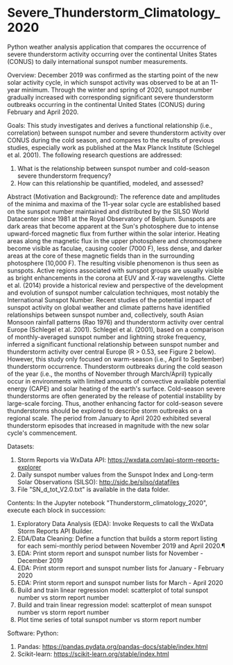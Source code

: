 # Severe_Thunderstorm_Climatology_2020
Python weather analysis application that compares the occurrence of severe thunderstorm activity occurring over the continental Unites States (CONUS) to daily international sunspot number measurements.

Overview:  December 2019 was confirmed as the starting point of the new solar activity cycle, in which sunspot activity was observed to be at an 11-year minimum. Through the winter and spring of 2020, sunspot number gradually increased with corresponding significant severe thunderstorm outbreaks occurring in the continental United States (CONUS) during February and April 2020.

Goals: This study investigates and derives a functional relationship (i.e., correlation) between sunspot number and severe thunderstorm activity over CONUS during the cold season, and compares to the results of previous studies, especially work as published at the Max Planck Institute (Schlegel et al. 2001). The following research questions are addressed:
1. What is the relationship between sunspot number and cold-season severe thunderstorm frequency?
2. How can this relationship be quantified, modeled, and assessed?

Abstract (Motivation and Background):
The reference date and amplitudes of the minima and maxima of the 11-year solar cycle are established based on the sunspot number maintained and distributed by the SILSO World Datacenter since 1981 at the Royal Observatory of Belgium. Sunspots are dark areas that become apparent at the Sun's photosphere due to intense upward-forced magnetic flux from further within the solar interior. Heating areas along the magnetic flux in the upper photosphere and chromosphere become visible as faculae, causing cooler (7000 F), less dense, and darker areas at the core of these magnetic fields than in the surrounding photosphere (10,000 F). The resulting visible phenomenon is thus seen as sunspots. Active regions associated with sunspot groups are usually visible as bright enhancements in the corona at EUV and X-ray wavelengths.  Clette et al. (2014) provide a historical review and perspective of the development and evolution of sunspot number calculation techniques, most notably the International Sunspot Number.  Recent studies of the potential impact of sunspot activity on global weather and climate patterns have identified relationships between sunspot number and, collectively, south Asian Monsoon rainfall patterns (Rao 1976) and thunderstorm activity over central Europe (Schlegel et al. 2001).  Schlegel et al. (2001), based on a comparison of monthly-averaged sunspot number and lightning stroke frequency, inferred a significant functional relationship between sunspot number and thunderstorm activity over central Europe (R > 0.53, see Figure 2 below). However, this study only focused on warm-season (i.e., April to September) thunderstorm occurrence. Thunderstorm outbreaks during the cold season of the year (i.e., the months of November through March/April) typically occur in environments with limited amounts of convective available potential energy (CAPE) and solar heating of the earth's surface. Cold-season severe thunderstorms are often generated by the release of potential instability by large-scale forcing. Thus, another enhancing factor for cold-season severe thunderstorms should be explored to describe storm outbreaks on a regional scale. The period from January to April 2020 exhibited several thunderstorm episodes that increased in magnitude with the new solar cycle's commencement.

Datasets:
1) Storm Reports via WxData API: https://wxdata.com/api-storm-reports-explorer
2) Daily sunspot number values from the Sunspot Index and Long-term Solar Observations (SILSO): http://sidc.be/silso/datafiles
3) File "SN_d_tot_V2.0.txt" is available in the data folder.

Contents:
In the Jupyter notebook "Thunderstorm_climatology_2020", execute each block in succession:
1) Exploratory Data Analysis (EDA): Invoke Requests to call the WxData Storm Reports API Builder.
2) EDA/Data Cleaning: Define a function that builds a storm report listing for each semi-monthly period between November 2019 and April 2020.¶
3) EDA: Print storm report and sunspot number lists for November - December 2019
4) EDA: Print storm report and sunspot number lists for January - February 2020
5) EDA: Print storm report and sunspot number lists for March - April 2020
6) Build and train linear regression model: scatterplot of total sunspot number vs storm report number
7) Build and train linear regression model: scatterplot of mean sunspot number vs storm report number
8) Plot time series of total sunspot number vs storm report number

Software:
Python:
1) Pandas: https://pandas.pydata.org/pandas-docs/stable/index.html
2) Scikit-learn: https://scikit-learn.org/stable/index.html

